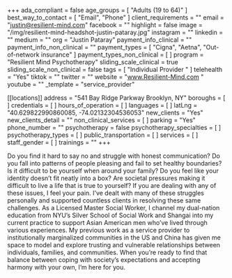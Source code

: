 +++
ada_compliant = false
age_groups = [ "Adults (19 to 64)" ]
best_way_to_contact = [ "Email", "Phone" ]
client_requirements = ""
email = "justin@resilient-mind.com"
facebook = ""
highlight = false
image = "/img/resilient-mind-headshot-justin-pataray.jpg"
instagram = ""
linkedin = ""
medium = ""
org = "Justin Pataray"
payment_info_clinical = ""
payment_info_non_clinical = ""
payment_types = [ "Cigna", "Aetna", "Out-of-network insurance" ]
payment_types_non_clinical = [ ]
program = "Resilient Mind Psychotherapy"
sliding_scale_clinical = true
sliding_scale_non_clinical = false
tags = [ "Individual Provider " ]
telehealth = "Yes"
tiktok = ""
twitter = ""
website = "www.Resilient-Mind.com "
youtube = ""
_template = "service_provider"

[[locations]]
address = "541 Bay Ridge Parkway Brooklyn, NY"
boroughs = [ ]
credentials = [ ]
hours_of_operation = [ ]
languages = [ ]
latLng = "40.629822990860085, -74.02132304536053"
new_clients = "Yes"
new_clients_detail = ""
non_clinical_services = [ ]
parking = "Yes"
phone_number = ""
psychotherapy = false
psychotherapy_specialties = [ ]
psychotherapy_types = [ ]
public_transportation = [ ]
services = [ ]
staff_gender = [ ]
trainings = ""
+++

Do you find it hard to say no and struggle with honest communication? Do you fall into patterns of people pleasing and fail to set healthy boundaries? Is it difficult to be yourself when around your family? Do you feel like your identity doesn’t fit neatly into a box? Are societal pressures making it difficult to live a life that is true to yourself? If you are dealing with any of these issues, I feel your pain. I’ve dealt with many of these struggles personally and supported countless clients in resolving these same challenges. As a Licensed Master Social Worker, I channel my dual-nation education from NYU’s Silver School of Social Work and Shangai into my current practice to support Asian American men who’ve lived through various experiences. My previous work as a service provider to institutionally marginalized communities in the US and China has given me space to model and explore trusting and vulnerable relationships between individuals, families, and communities. When you’re ready to find that balance between coping with society’s expectations and accepting harmony with your own, I’m here for you.
